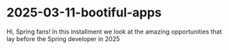 # 2025-03-11-bootiful-apps
Hi, Spring fans! In this installment we look at the amazing opportunities that lay before the Spring developer in 2025
